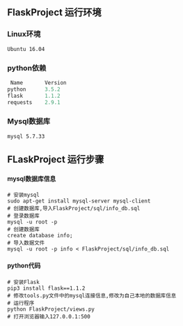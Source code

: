 ## FlaskProject 运行环境

### Linux环境

```shell
Ubuntu 16.04
```

### python依赖

```python
 Name	    Version
python	 	3.5.2
flask    	1.1.2
requests    2.9.1
```

### Mysql数据库

```shell
mysql 5.7.33
```

## FLaskProject 运行步骤

#### mysql数据库信息

```shell
# 安装mysql
sudo apt-get install mysql-server mysql-client
# 创建数据库,导入FlaskProject/sql/info_db.sql
# 登录数据库
mysql -u root -p
# 创建数据库
create database info;
# 导入数据文件
mysql -u root -p info < FlaskProject/sql/info_db.sql
```

#### python代码

```shell
# 安装Flask
pip3 install flask==1.1.2
# 修改tools.py文件中的mysql连接信息,修改为自己本地的数据库信息
# 运行程序
python FlaskProject/views.py
# 打开浏览器输入127.0.0.1:500
```

